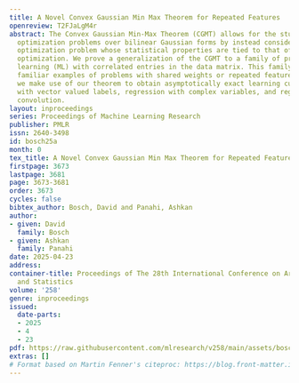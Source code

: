 ```yaml
---
title: A Novel Convex Gaussian Min Max Theorem for Repeated Features
openreview: T2FJaLgM4r
abstract: The Convex Gaussian Min-Max Theorem (CGMT) allows for the study of min-max
  optimization problems over bilinear Gaussian forms by instead considering an alternative
  optimization problem whose statistical properties are tied to that of the primary
  optimization. We prove a generalization of the CGMT to a family of problems in machine
  learning (ML) with correlated entries in the data matrix. This family includes various
  familiar examples of problems with shared weights or repeated features. In particular,
  we make use of our theorem to obtain asymptotically exact learning curves for regression
  with vector valued labels, regression with complex variables, and regression with
  convolution.
layout: inproceedings
series: Proceedings of Machine Learning Research
publisher: PMLR
issn: 2640-3498
id: bosch25a
month: 0
tex_title: A Novel Convex Gaussian Min Max Theorem for Repeated Features
firstpage: 3673
lastpage: 3681
page: 3673-3681
order: 3673
cycles: false
bibtex_author: Bosch, David and Panahi, Ashkan
author:
- given: David
  family: Bosch
- given: Ashkan
  family: Panahi
date: 2025-04-23
address:
container-title: Proceedings of The 28th International Conference on Artificial Intelligence
  and Statistics
volume: '258'
genre: inproceedings
issued:
  date-parts:
  - 2025
  - 4
  - 23
pdf: https://raw.githubusercontent.com/mlresearch/v258/main/assets/bosch25a/bosch25a.pdf
extras: []
# Format based on Martin Fenner's citeproc: https://blog.front-matter.io/posts/citeproc-yaml-for-bibliographies/
---
```

